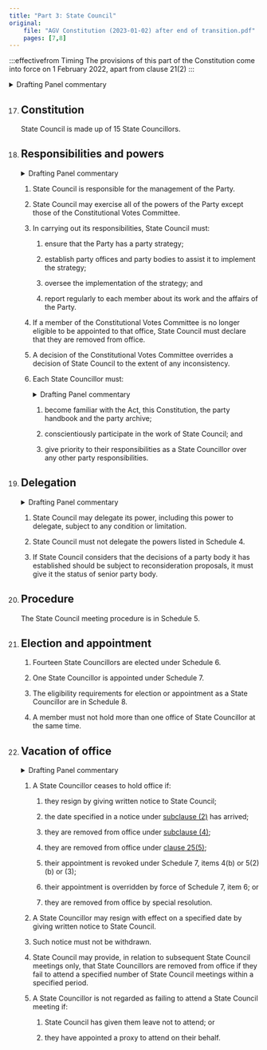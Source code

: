 ```yaml
---
title: "Part 3: State Council"
original:
    file: "AGV Constitution (2023-01-02) after end of transition.pdf"
    pages: [7,8]
---
```


:::effectivefrom Timing
The provisions of this part of the Constitution come into force
on 1 February 2022, apart from clause 21(2)
:::


<details>

<summary>Drafting Panel commentary</summary>

<u>At a glance</u>

* Provides for a 15-member State Council.

* Sets out State Council’s responsibilities and powers.

* State Council is responsible for the management of the Party.

* Sets out each State Councillor’s responsibilities.

* Empowers State Council to delegate its powers.

* Provides for State Councillors’ vacation of office.

* [Schedule 4](./schedule-04-powers-state-council-must-not-delegate.md) sets out the powers State Council cannot delegate.

* [Schedule 5](./schedule-05-state-council-meeting-procedure.md) sets out State Council meeting procedures.

* [Schedule 6](./schedule-06-state-council-elections.md) sets out State council election procedures.

* [Schedule 8](./schedule-08-eligibility-requirements.md) sets out eligibility requirements for State Councillors.

* (Schedules [2](./schedule-02-joint-branch-proposal-to-state-council.md) & [3](./schedule-03-members-direct-decision-making.md) describe joint branch proposals and members’ direct decision
  making procedures, and are dealt with below.)

<u>Summary and Explanation</u>

The current State Council (which is the committee of management of the Party) has
some 70 odd members. Of these, 51 are elected one-per-branch, only at branch
meetings. Nine are appointed by State and Federal MPs and local councillors. Four
office bearers and the convenors of the Policy and Campaign Committees are elected
by all members. Finally, a number of positions are elected by members of the Upper
House regions with proportionately more members (presently Southern and Northern
Metro). There is also a State Executive (the office bearers, etc., plus 7 members
elected by and from State Council), all of whose decisions must be ratified by State
Council. Nearly all positions are elected annually.

It is proposed that this be replaced by a State Council with 15 members. All 15 would
be elected by proportional representation by the entire membership for a two-year
term, with 7 elected one year and 8 elected the next. Every second year there would be
an electronic vote of all members, and in the other years the election would be from all
members but with a requirement that members attend an election deliberation session
at a branch meeting or online before they can cast their ballot (see [Schedule 6](./schedule-06-state-council-elections.md)). This
vote does not need to be cast at the meeting. An election deliberation session is a
discussion of (see [Schedule 6, item 6](./schedule-06-state-council-elections.md#election-deliberation-session)):

<subclause-letters>

1. the issues facing the Party and how they should be addressed

2. the strengths and weaknesses of the current State Council; and

3. the merits of the candidates in addressing those.

</subclause-letters>

The new State Council would have all the powers of the current State Council, except
there would be a mandatory requirement for a participatory and deliberative
consensus-based decision-making process to be established for policy and high-level
strategy. Public office holders at each level of government have the right to appoint a
nominee to attend and speak at meetings of State Council, and they cannot be
excluded from any confidential session. The same rights of representation apply to the
Party’s First Nations members, with a right in the First Nations party body (i.e. the
BlakGreens) to nominate two members to attend any meeting of the State Council.
(Schedule 5, item 6(2)).

Clause 18 sets out the general powers of State Council. State Council must ensure that
the party has a party strategy and must establish party bodies and offices to assist it to
implement that strategy (clause 18(3)).

Clause 18(6) requires State Councillors to make themselves aware of the requirements
of party governance and to prioritise their State Council work over other party
responsibilities.

Clause 19 makes clear that State Council can delegate its powers to other bodies; for
example, to an election campaign management committee. However, [Schedule 4](./schedule-04-powers-state-council-must-not-delegate.md) sets
out a range of fundamental decisions that State Council cannot delegate.

Clause 22 sets out how a State Councillor ceases to hold office.

</details>


 
17. ## Constitution

    State Council is made up of 15 State Councillors.

18. ## Responsibilities and powers

    <details><summary>Drafting Panel commentary</summary>
    Clause 18 sets out the general powers of State Council. State Council must ensure that
    the party has a party strategy and must establish party bodies and offices to assist it to
    implement that strategy (clause 18(3)).
    </details>

    1.  State Council is responsible for the management of the Party.

    2.  State Council may exercise all of the powers of the Party except
        those of the Constitutional Votes Committee.

    3.  In carrying out its responsibilities, State Council must:

        <subclause-letters>

        1.  ensure that the Party has a party strategy;

        2.  establish party offices and party bodies to assist it to
            implement the strategy;

        3.  oversee the implementation of the strategy; and

        4.  report regularly to each member about its work and the
            affairs of the Party.

        </subclause-letters>

    4.  If a member of the Constitutional Votes Committee is no longer
        eligible to be appointed to that office, State Council must
        declare that they are removed from office.

    5.  A decision of the Constitutional Votes Committee overrides a
        decision of State Council to the extent of any inconsistency.

    6.  Each State Councillor must:

        <details><summary>Drafting Panel commentary</summary>
        Clause 18(6) requires State Councillors to make themselves aware of the requirements
        of party governance and to prioritise their State Council work over other party
        responsibilities.
        </details>

        <subclause-letters>

        1.  become familiar with the Act, this Constitution, the party
            handbook and the party archive;

        2.  conscientiously participate in the work of State Council;
            and

        3.  give priority to their responsibilities as a State
            Councillor over any other party responsibilities.

        </subclause-letters>

19. ## Delegation

    <details><summary>Drafting Panel commentary</summary>
    Clause 19 makes clear that State Council can delegate its powers to other bodies; for
    example, to an election campaign management committee. However, [Schedule 4](./schedule-04-powers-state-council-must-not-delegate.md) sets
    out a range of fundamental decisions that State Council cannot delegate.
    </details>

    1.  State Council may delegate its power, including this power to
        delegate, subject to any condition or limitation.

    2.  State Council must not delegate the powers listed in Schedule 4.

    3.  If State Council considers that the decisions of a party body it
        has established should be subject to reconsideration proposals,
        it must give it the status of senior party body.

20. ## Procedure

    The State Council meeting procedure is in Schedule 5.

21. ## Election and appointment

    1.  Fourteen State Councillors are elected under Schedule 6.

    2. One State Councillor is appointed under Schedule 7.

    3.  The eligibility requirements for election or appointment as a State Councillor
        are in Schedule 8.

    4.  A member must not hold more than one office of State Councillor at the same time.

22. ## Vacation of office

    <details><summary>Drafting Panel commentary</summary>
    Clause 22 sets out how a State Councillor ceases to hold office.
    </details>

    1.  A State Councillor ceases to hold office if:

        <subclause-letters>

        1.  they resign by giving written notice to State Council;

        2.  the date specified in a notice under [subclause (2)](#22.2) has
            arrived;

        3.  they are removed from office under [subclause (4)](#22.4);

        4.  they are removed from office under [clause 25(5)](./04-constitutional-votes-committee.md#25.5);

        5.  their appointment is revoked under Schedule 7, items 4(b) or 5(2)(b) or (3);

        6.  their appointment is overridden by force of Schedule 7, item 6; or

        7.  they are removed from office by special resolution.

        </subclause-letters>

    2.  A State Councillor may resign with effect on a specified date by
        giving written notice to State Council.

    3.  Such notice must not be withdrawn.

    4.  State Council may provide, in relation to subsequent State
        Council meetings only, that State Councillors are removed from
        office if they fail to attend a specified number of State
        Council meetings within a specified period.

    5.  A State Councillor is not regarded as failing to attend a State
        Council meeting if:

        <subclause-letters>

        1.  State Council has given them leave not to attend; or

        2.  they have appointed a proxy to attend on their behalf.

        </subclause-letters>



